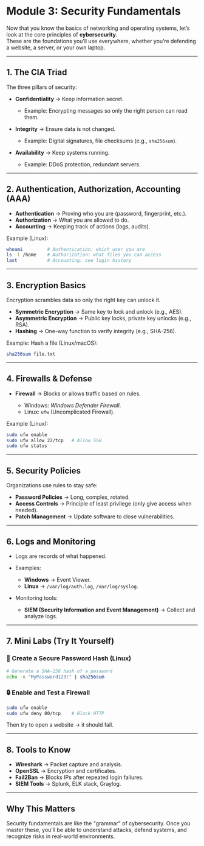 # Module 3: Security Fundamentals

Now that you know the basics of networking and operating systems, let’s look at the core principles of **cybersecurity**.  
These are the foundations you’ll use everywhere, whether you’re defending a website, a server, or your own laptop.

---

## 1. The CIA Triad

The three pillars of security:

- **Confidentiality** → Keep information secret.  
  - Example: Encrypting messages so only the right person can read them.  

- **Integrity** → Ensure data is not changed.  
  - Example: Digital signatures, file checksums (e.g., `sha256sum`).  

- **Availability** → Keep systems running.  
  - Example: DDoS protection, redundant servers.  

---

## 2. Authentication, Authorization, Accounting (AAA)

- **Authentication** → Proving who you are (password, fingerprint, etc.).  
- **Authorization** → What you are allowed to do.  
- **Accounting** → Keeping track of actions (logs, audits).  

Example (Linux):
```bash
whoami         # Authentication: which user you are
ls -l /home    # Authorization: what files you can access
last           # Accounting: see login history
````

---

## 3. Encryption Basics

Encryption scrambles data so only the right key can unlock it.

* **Symmetric Encryption** → Same key to lock and unlock (e.g., AES).
* **Asymmetric Encryption** → Public key locks, private key unlocks (e.g., RSA).
* **Hashing** → One-way function to verify integrity (e.g., SHA-256).

Example: Hash a file (Linux/macOS):

```bash
sha256sum file.txt
```

---

## 4. Firewalls & Defense

* **Firewall** → Blocks or allows traffic based on rules.

  * Windows: *Windows Defender Firewall*.
  * Linux: `ufw` (Uncomplicated Firewall).

Example (Linux):

```bash
sudo ufw enable
sudo ufw allow 22/tcp   # Allow SSH
sudo ufw status
```

---

## 5. Security Policies

Organizations use rules to stay safe:

* **Password Policies** → Long, complex, rotated.
* **Access Controls** → Principle of least privilege (only give access when needed).
* **Patch Management** → Update software to close vulnerabilities.

---

## 6. Logs and Monitoring

* Logs are records of what happened.
* Examples:

  * **Windows** → Event Viewer.
  * **Linux** → `/var/log/auth.log`, `/var/log/syslog`.
* Monitoring tools:

  * **SIEM (Security Information and Event Management)** → Collect and analyze logs.

---

## 7. Mini Labs (Try It Yourself)

### 🔑 Create a Secure Password Hash (Linux)

```bash
# Generate a SHA-256 hash of a password
echo -n "MyPassword123!" | sha256sum
```

### 🔒 Enable and Test a Firewall

```bash
sudo ufw enable
sudo ufw deny 80/tcp    # Block HTTP
```

Then try to open a website → it should fail.

---

## 8. Tools to Know

* **Wireshark** → Packet capture and analysis.
* **OpenSSL** → Encryption and certificates.
* **Fail2Ban** → Blocks IPs after repeated login failures.
* **SIEM Tools** → Splunk, ELK stack, Graylog.

---

## Why This Matters

Security fundamentals are like the "grammar" of cybersecurity.
Once you master these, you’ll be able to understand attacks, defend systems, and recognize risks in real-world environments.

